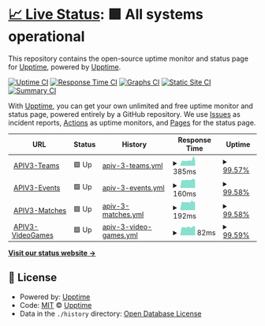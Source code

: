 # [📈 Live Status](https://demo.upptime.js.org): <!--live status--> **🟩 All systems operational**

This repository contains the open-source uptime monitor and status page for [Upptime](https://upptime.js.org), powered by [Upptime](https://github.com/upptime/upptime).

[![Uptime CI](https://github.com/minibouts/StatusApi/workflows/Uptime%20CI/badge.svg)](https://github.com/minibouts/StatusApi/actions?query=workflow%3A%22Uptime+CI%22)
[![Response Time CI](https://github.com/minibouts/StatusApi/workflows/Response%20Time%20CI/badge.svg)](https://github.com/minibouts/StatusApi/actions?query=workflow%3A%22Response+Time+CI%22)
[![Graphs CI](https://github.com/minibouts/StatusApi/workflows/Graphs%20CI/badge.svg)](https://github.com/minibouts/StatusApi/actions?query=workflow%3A%22Graphs+CI%22)
[![Static Site CI](https://github.com/minibouts/StatusApi/workflows/Static%20Site%20CI/badge.svg)](https://github.com/minibouts/StatusApi/actions?query=workflow%3A%22Static+Site+CI%22)
[![Summary CI](https://github.com/minibouts/StatusApi/workflows/Summary%20CI/badge.svg)](https://github.com/minibouts/StatusApi/actions?query=workflow%3A%22Summary+CI%22)

With [Upptime](https://upptime.js.org), you can get your own unlimited and free uptime monitor and status page, powered entirely by a GitHub repository. We use [Issues](https://github.com/upptime/upptime/issues) as incident reports, [Actions](https://github.com/minibouts/StatusApi/actions) as uptime monitors, and [Pages](https://demo.upptime.js.org) for the status page.

<!--start: status pages-->
<!-- This summary is generated by Upptime (https://github.com/upptime/upptime) -->
<!-- Do not edit this manually, your changes will be overwritten -->
<!-- prettier-ignore -->
| URL | Status | History | Response Time | Uptime |
| --- | ------ | ------- | ------------- | ------ |
| <img alt="" src="https://favicons.githubusercontent.com/apiv3.esports-data-provider.com" height="13"> [APIV3-Teams](https://apiv3.esports-data-provider.com/teams) | 🟩 Up | [apiv-3-teams.yml](https://github.com/Minibouts/StatusAPI/commits/HEAD/history/apiv-3-teams.yml) | <details><summary><img alt="Response time graph" src="./graphs/apiv-3-teams/response-time-week.png" height="20"> 385ms</summary><br><a href="https://minibouts.github.io/StatusAPI/history/apiv-3-teams"><img alt="Response time 388" src="https://img.shields.io/endpoint?url=https%3A%2F%2Fraw.githubusercontent.com%2FMinibouts%2FStatusAPI%2FHEAD%2Fapi%2Fapiv-3-teams%2Fresponse-time.json"></a><br><a href="https://minibouts.github.io/StatusAPI/history/apiv-3-teams"><img alt="24-hour response time 417" src="https://img.shields.io/endpoint?url=https%3A%2F%2Fraw.githubusercontent.com%2FMinibouts%2FStatusAPI%2FHEAD%2Fapi%2Fapiv-3-teams%2Fresponse-time-day.json"></a><br><a href="https://minibouts.github.io/StatusAPI/history/apiv-3-teams"><img alt="7-day response time 385" src="https://img.shields.io/endpoint?url=https%3A%2F%2Fraw.githubusercontent.com%2FMinibouts%2FStatusAPI%2FHEAD%2Fapi%2Fapiv-3-teams%2Fresponse-time-week.json"></a><br><a href="https://minibouts.github.io/StatusAPI/history/apiv-3-teams"><img alt="30-day response time 388" src="https://img.shields.io/endpoint?url=https%3A%2F%2Fraw.githubusercontent.com%2FMinibouts%2FStatusAPI%2FHEAD%2Fapi%2Fapiv-3-teams%2Fresponse-time-month.json"></a><br><a href="https://minibouts.github.io/StatusAPI/history/apiv-3-teams"><img alt="1-year response time 388" src="https://img.shields.io/endpoint?url=https%3A%2F%2Fraw.githubusercontent.com%2FMinibouts%2FStatusAPI%2FHEAD%2Fapi%2Fapiv-3-teams%2Fresponse-time-year.json"></a></details> | <details><summary><a href="https://minibouts.github.io/StatusAPI/history/apiv-3-teams">99.57%</a></summary><a href="https://minibouts.github.io/StatusAPI/history/apiv-3-teams"><img alt="All-time uptime 99.85%" src="https://img.shields.io/endpoint?url=https%3A%2F%2Fraw.githubusercontent.com%2FMinibouts%2FStatusAPI%2FHEAD%2Fapi%2Fapiv-3-teams%2Fuptime.json"></a><br><a href="https://minibouts.github.io/StatusAPI/history/apiv-3-teams"><img alt="24-hour uptime 100.00%" src="https://img.shields.io/endpoint?url=https%3A%2F%2Fraw.githubusercontent.com%2FMinibouts%2FStatusAPI%2FHEAD%2Fapi%2Fapiv-3-teams%2Fuptime-day.json"></a><br><a href="https://minibouts.github.io/StatusAPI/history/apiv-3-teams"><img alt="7-day uptime 99.57%" src="https://img.shields.io/endpoint?url=https%3A%2F%2Fraw.githubusercontent.com%2FMinibouts%2FStatusAPI%2FHEAD%2Fapi%2Fapiv-3-teams%2Fuptime-week.json"></a><br><a href="https://minibouts.github.io/StatusAPI/history/apiv-3-teams"><img alt="30-day uptime 99.85%" src="https://img.shields.io/endpoint?url=https%3A%2F%2Fraw.githubusercontent.com%2FMinibouts%2FStatusAPI%2FHEAD%2Fapi%2Fapiv-3-teams%2Fuptime-month.json"></a><br><a href="https://minibouts.github.io/StatusAPI/history/apiv-3-teams"><img alt="1-year uptime 99.85%" src="https://img.shields.io/endpoint?url=https%3A%2F%2Fraw.githubusercontent.com%2FMinibouts%2FStatusAPI%2FHEAD%2Fapi%2Fapiv-3-teams%2Fuptime-year.json"></a></details>
| <img alt="" src="https://favicons.githubusercontent.com/apiv3.esports-data-provider.com" height="13"> [APIV3-Events](https://apiv3.esports-data-provider.com/events) | 🟩 Up | [apiv-3-events.yml](https://github.com/Minibouts/StatusAPI/commits/HEAD/history/apiv-3-events.yml) | <details><summary><img alt="Response time graph" src="./graphs/apiv-3-events/response-time-week.png" height="20"> 160ms</summary><br><a href="https://minibouts.github.io/StatusAPI/history/apiv-3-events"><img alt="Response time 156" src="https://img.shields.io/endpoint?url=https%3A%2F%2Fraw.githubusercontent.com%2FMinibouts%2FStatusAPI%2FHEAD%2Fapi%2Fapiv-3-events%2Fresponse-time.json"></a><br><a href="https://minibouts.github.io/StatusAPI/history/apiv-3-events"><img alt="24-hour response time 154" src="https://img.shields.io/endpoint?url=https%3A%2F%2Fraw.githubusercontent.com%2FMinibouts%2FStatusAPI%2FHEAD%2Fapi%2Fapiv-3-events%2Fresponse-time-day.json"></a><br><a href="https://minibouts.github.io/StatusAPI/history/apiv-3-events"><img alt="7-day response time 160" src="https://img.shields.io/endpoint?url=https%3A%2F%2Fraw.githubusercontent.com%2FMinibouts%2FStatusAPI%2FHEAD%2Fapi%2Fapiv-3-events%2Fresponse-time-week.json"></a><br><a href="https://minibouts.github.io/StatusAPI/history/apiv-3-events"><img alt="30-day response time 156" src="https://img.shields.io/endpoint?url=https%3A%2F%2Fraw.githubusercontent.com%2FMinibouts%2FStatusAPI%2FHEAD%2Fapi%2Fapiv-3-events%2Fresponse-time-month.json"></a><br><a href="https://minibouts.github.io/StatusAPI/history/apiv-3-events"><img alt="1-year response time 156" src="https://img.shields.io/endpoint?url=https%3A%2F%2Fraw.githubusercontent.com%2FMinibouts%2FStatusAPI%2FHEAD%2Fapi%2Fapiv-3-events%2Fresponse-time-year.json"></a></details> | <details><summary><a href="https://minibouts.github.io/StatusAPI/history/apiv-3-events">99.58%</a></summary><a href="https://minibouts.github.io/StatusAPI/history/apiv-3-events"><img alt="All-time uptime 99.86%" src="https://img.shields.io/endpoint?url=https%3A%2F%2Fraw.githubusercontent.com%2FMinibouts%2FStatusAPI%2FHEAD%2Fapi%2Fapiv-3-events%2Fuptime.json"></a><br><a href="https://minibouts.github.io/StatusAPI/history/apiv-3-events"><img alt="24-hour uptime 100.00%" src="https://img.shields.io/endpoint?url=https%3A%2F%2Fraw.githubusercontent.com%2FMinibouts%2FStatusAPI%2FHEAD%2Fapi%2Fapiv-3-events%2Fuptime-day.json"></a><br><a href="https://minibouts.github.io/StatusAPI/history/apiv-3-events"><img alt="7-day uptime 99.58%" src="https://img.shields.io/endpoint?url=https%3A%2F%2Fraw.githubusercontent.com%2FMinibouts%2FStatusAPI%2FHEAD%2Fapi%2Fapiv-3-events%2Fuptime-week.json"></a><br><a href="https://minibouts.github.io/StatusAPI/history/apiv-3-events"><img alt="30-day uptime 99.86%" src="https://img.shields.io/endpoint?url=https%3A%2F%2Fraw.githubusercontent.com%2FMinibouts%2FStatusAPI%2FHEAD%2Fapi%2Fapiv-3-events%2Fuptime-month.json"></a><br><a href="https://minibouts.github.io/StatusAPI/history/apiv-3-events"><img alt="1-year uptime 99.86%" src="https://img.shields.io/endpoint?url=https%3A%2F%2Fraw.githubusercontent.com%2FMinibouts%2FStatusAPI%2FHEAD%2Fapi%2Fapiv-3-events%2Fuptime-year.json"></a></details>
| <img alt="" src="https://favicons.githubusercontent.com/apiv3.esports-data-provider.com" height="13"> [APIV3-Matches](https://apiv3.esports-data-provider.com/matches) | 🟩 Up | [apiv-3-matches.yml](https://github.com/Minibouts/StatusAPI/commits/HEAD/history/apiv-3-matches.yml) | <details><summary><img alt="Response time graph" src="./graphs/apiv-3-matches/response-time-week.png" height="20"> 192ms</summary><br><a href="https://minibouts.github.io/StatusAPI/history/apiv-3-matches"><img alt="Response time 111" src="https://img.shields.io/endpoint?url=https%3A%2F%2Fraw.githubusercontent.com%2FMinibouts%2FStatusAPI%2FHEAD%2Fapi%2Fapiv-3-matches%2Fresponse-time.json"></a><br><a href="https://minibouts.github.io/StatusAPI/history/apiv-3-matches"><img alt="24-hour response time 435" src="https://img.shields.io/endpoint?url=https%3A%2F%2Fraw.githubusercontent.com%2FMinibouts%2FStatusAPI%2FHEAD%2Fapi%2Fapiv-3-matches%2Fresponse-time-day.json"></a><br><a href="https://minibouts.github.io/StatusAPI/history/apiv-3-matches"><img alt="7-day response time 192" src="https://img.shields.io/endpoint?url=https%3A%2F%2Fraw.githubusercontent.com%2FMinibouts%2FStatusAPI%2FHEAD%2Fapi%2Fapiv-3-matches%2Fresponse-time-week.json"></a><br><a href="https://minibouts.github.io/StatusAPI/history/apiv-3-matches"><img alt="30-day response time 111" src="https://img.shields.io/endpoint?url=https%3A%2F%2Fraw.githubusercontent.com%2FMinibouts%2FStatusAPI%2FHEAD%2Fapi%2Fapiv-3-matches%2Fresponse-time-month.json"></a><br><a href="https://minibouts.github.io/StatusAPI/history/apiv-3-matches"><img alt="1-year response time 111" src="https://img.shields.io/endpoint?url=https%3A%2F%2Fraw.githubusercontent.com%2FMinibouts%2FStatusAPI%2FHEAD%2Fapi%2Fapiv-3-matches%2Fresponse-time-year.json"></a></details> | <details><summary><a href="https://minibouts.github.io/StatusAPI/history/apiv-3-matches">99.58%</a></summary><a href="https://minibouts.github.io/StatusAPI/history/apiv-3-matches"><img alt="All-time uptime 99.86%" src="https://img.shields.io/endpoint?url=https%3A%2F%2Fraw.githubusercontent.com%2FMinibouts%2FStatusAPI%2FHEAD%2Fapi%2Fapiv-3-matches%2Fuptime.json"></a><br><a href="https://minibouts.github.io/StatusAPI/history/apiv-3-matches"><img alt="24-hour uptime 100.00%" src="https://img.shields.io/endpoint?url=https%3A%2F%2Fraw.githubusercontent.com%2FMinibouts%2FStatusAPI%2FHEAD%2Fapi%2Fapiv-3-matches%2Fuptime-day.json"></a><br><a href="https://minibouts.github.io/StatusAPI/history/apiv-3-matches"><img alt="7-day uptime 99.58%" src="https://img.shields.io/endpoint?url=https%3A%2F%2Fraw.githubusercontent.com%2FMinibouts%2FStatusAPI%2FHEAD%2Fapi%2Fapiv-3-matches%2Fuptime-week.json"></a><br><a href="https://minibouts.github.io/StatusAPI/history/apiv-3-matches"><img alt="30-day uptime 99.86%" src="https://img.shields.io/endpoint?url=https%3A%2F%2Fraw.githubusercontent.com%2FMinibouts%2FStatusAPI%2FHEAD%2Fapi%2Fapiv-3-matches%2Fuptime-month.json"></a><br><a href="https://minibouts.github.io/StatusAPI/history/apiv-3-matches"><img alt="1-year uptime 99.86%" src="https://img.shields.io/endpoint?url=https%3A%2F%2Fraw.githubusercontent.com%2FMinibouts%2FStatusAPI%2FHEAD%2Fapi%2Fapiv-3-matches%2Fuptime-year.json"></a></details>
| <img alt="" src="https://favicons.githubusercontent.com/apiv3.esports-data-provider.com" height="13"> [APIV3-VideoGames](https://apiv3.esports-data-provider.com/videogames) | 🟩 Up | [apiv-3-video-games.yml](https://github.com/Minibouts/StatusAPI/commits/HEAD/history/apiv-3-video-games.yml) | <details><summary><img alt="Response time graph" src="./graphs/apiv-3-video-games/response-time-week.png" height="20"> 82ms</summary><br><a href="https://minibouts.github.io/StatusAPI/history/apiv-3-video-games"><img alt="Response time 93" src="https://img.shields.io/endpoint?url=https%3A%2F%2Fraw.githubusercontent.com%2FMinibouts%2FStatusAPI%2FHEAD%2Fapi%2Fapiv-3-video-games%2Fresponse-time.json"></a><br><a href="https://minibouts.github.io/StatusAPI/history/apiv-3-video-games"><img alt="24-hour response time 83" src="https://img.shields.io/endpoint?url=https%3A%2F%2Fraw.githubusercontent.com%2FMinibouts%2FStatusAPI%2FHEAD%2Fapi%2Fapiv-3-video-games%2Fresponse-time-day.json"></a><br><a href="https://minibouts.github.io/StatusAPI/history/apiv-3-video-games"><img alt="7-day response time 82" src="https://img.shields.io/endpoint?url=https%3A%2F%2Fraw.githubusercontent.com%2FMinibouts%2FStatusAPI%2FHEAD%2Fapi%2Fapiv-3-video-games%2Fresponse-time-week.json"></a><br><a href="https://minibouts.github.io/StatusAPI/history/apiv-3-video-games"><img alt="30-day response time 93" src="https://img.shields.io/endpoint?url=https%3A%2F%2Fraw.githubusercontent.com%2FMinibouts%2FStatusAPI%2FHEAD%2Fapi%2Fapiv-3-video-games%2Fresponse-time-month.json"></a><br><a href="https://minibouts.github.io/StatusAPI/history/apiv-3-video-games"><img alt="1-year response time 93" src="https://img.shields.io/endpoint?url=https%3A%2F%2Fraw.githubusercontent.com%2FMinibouts%2FStatusAPI%2FHEAD%2Fapi%2Fapiv-3-video-games%2Fresponse-time-year.json"></a></details> | <details><summary><a href="https://minibouts.github.io/StatusAPI/history/apiv-3-video-games">99.59%</a></summary><a href="https://minibouts.github.io/StatusAPI/history/apiv-3-video-games"><img alt="All-time uptime 99.86%" src="https://img.shields.io/endpoint?url=https%3A%2F%2Fraw.githubusercontent.com%2FMinibouts%2FStatusAPI%2FHEAD%2Fapi%2Fapiv-3-video-games%2Fuptime.json"></a><br><a href="https://minibouts.github.io/StatusAPI/history/apiv-3-video-games"><img alt="24-hour uptime 100.00%" src="https://img.shields.io/endpoint?url=https%3A%2F%2Fraw.githubusercontent.com%2FMinibouts%2FStatusAPI%2FHEAD%2Fapi%2Fapiv-3-video-games%2Fuptime-day.json"></a><br><a href="https://minibouts.github.io/StatusAPI/history/apiv-3-video-games"><img alt="7-day uptime 99.59%" src="https://img.shields.io/endpoint?url=https%3A%2F%2Fraw.githubusercontent.com%2FMinibouts%2FStatusAPI%2FHEAD%2Fapi%2Fapiv-3-video-games%2Fuptime-week.json"></a><br><a href="https://minibouts.github.io/StatusAPI/history/apiv-3-video-games"><img alt="30-day uptime 99.86%" src="https://img.shields.io/endpoint?url=https%3A%2F%2Fraw.githubusercontent.com%2FMinibouts%2FStatusAPI%2FHEAD%2Fapi%2Fapiv-3-video-games%2Fuptime-month.json"></a><br><a href="https://minibouts.github.io/StatusAPI/history/apiv-3-video-games"><img alt="1-year uptime 99.86%" src="https://img.shields.io/endpoint?url=https%3A%2F%2Fraw.githubusercontent.com%2FMinibouts%2FStatusAPI%2FHEAD%2Fapi%2Fapiv-3-video-games%2Fuptime-year.json"></a></details>

<!--end: status pages-->

[**Visit our status website →**](https://demo.upptime.js.org)

## 📄 License

- Powered by: [Upptime](https://github.com/upptime/upptime)
- Code: [MIT](./LICENSE) © [Upptime](https://upptime.js.org)
- Data in the `./history` directory: [Open Database License](https://opendatacommons.org/licenses/odbl/1-0/)
